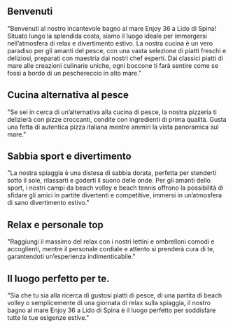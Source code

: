 ## Benvenuti
"Benvenuti al nostro incantevole bagno al mare Enjoy 36 a Lido di Spina! Situato lungo la splendida costa, siamo il luogo ideale per immergersi nell’atmosfera di relax e divertimento estivo. La nostra cucina è un vero paradiso per gli amanti del pesce, con una vasta selezione di piatti freschi e deliziosi, preparati con maestria dai nostri chef esperti. Dai classici piatti di mare alle creazioni culinarie uniche, ogni boccone ti farà sentire come se fossi a bordo di un peschereccio in alto mare."

## Cucina alternativa al pesce
"Se sei in cerca di un’alternativa alla cucina di pesce, la nostra pizzeria ti delizierà con pizze croccanti, condite con ingredienti di prima qualità. Gusta una fetta di autentica pizza italiana mentre ammiri la vista panoramica sul mare."

## Sabbia sport e divertimento
"La nostra spiaggia è una distesa di sabbia dorata, perfetta per stenderti sotto il sole, rilassarti e goderti il suono delle onde. Per gli amanti dello sport, i nostri campi da beach volley e beach tennis offrono la possibilità di sfidare gli amici in partite divertenti e competitive, immersi in un’atmosfera di sano divertimento estivo."

## Relax e personale top
"Raggiungi il massimo del relax con i nostri lettini e ombrelloni comodi e accoglienti, mentre il personale cordiale e attento si prenderà cura di te, garantendoti un’esperienza indimenticabile."

## Il luogo perfetto per te.
"Sia che tu sia alla ricerca di gustosi piatti di pesce, di una partita di beach volley o semplicemente di una giornata di relax sulla spiaggia, il nostro bagno al mare Enjoy 36 a Lido di Spina è il luogo perfetto per soddisfare tutte le tue esigenze estive."
